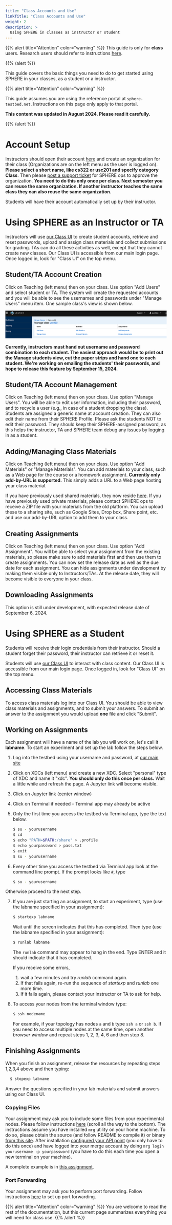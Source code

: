 ```yaml
---
title: "Class Accounts and Use"
linkTitle: "Class Accounts and Use"
weight: 2
description: >
  Using SPHERE in classes as instructor or student
---
```


{{% alert title="Attention" color="warning" %}}
This guide is only for **class** users. Research users should refer to instructions <a href="../getting-started">here</a>.

{{% /alert %}}

This guide covers the basic things you need to do to get started using SPHERE in your classes, as a student or a instructor.

{{% alert title="Attention" color="warning" %}}

This guide assumes you are using the reference portal at `sphere-testbed.net`. Instructions on this page only apply to that portal.

**This content was updated in August 2024. Please read it carefully.**

{{% /alert %}}

# Account Setup


Instructors should open their account <a href="https://launch.sphere-testbed.net">here</a> and create an organization for their class (Organizations are on the left menu as the user is logged on). **Please select a short name, like cs322 or usc201 and specify category Class**. Then please [post a support ticket](mailto:contact-project+mergetb-support-email@incoming.gitlab.com) for SPHERE ops to approve the organization. **You need to do this only once per class. Next semester you can reuse the same organization. If another instructor teaches the same class they can also reuse the same organization.**

Students will have their account automatically set up by their instructor.

# Using SPHERE as an Instructor or TA

Instructors will use <a href="https://edu.sphere-testbed.net">our Class UI</a> to create student accounts, retrieve and reset passwords, upload and assign class materials and collect submissions for grading. TAs can do all these activities as well, except that they cannot create new classes. Our Class UI is accessible from our main login page. Once logged in, look for "Class UI" on the top menu.

## Student/TA Account Creation

Click on Teaching (left menu) then on your class. Use option "Add Users" and select student or TA. The system will create the requested accounts and you will be able to see the usernames and passwords under "Manage Users" menu item. One sample class's view is shown below.

![](teacherview.png)

**Currently, instructors must hand out username and password combination to each student. The easiest approach would be to print out the Manage students view, cut the paper strips and hand one to each student. We're working on emailing the students' their passwords, and hope to release this feature by September 15, 2024.**

## Student/TA Account Management

Click on Teaching (left menu) then on your class. Use option "Manage Users".  You will be able to edit user information, including their password, and to recycle a user (e.g., in case of a student dropping the class). Students are assigned a generic name at account creation. They can also edit their name from their SPHERE Profile. Please ask the students NOT to edit their password. They should keep their SPHERE-assigned password, as this helps the instructor, TA and SPHERE team debug any issues by logging in as a student.

## Adding/Managing Class Materials

Click on Teaching (left menu) then on your class. Use option "Add Materials" or "Manage Materials". You can add materials to your class, such as a Web page for the course or a homework assignment. **Currently only add-by-URL is supported.** This simply adds a URL to a Web page hosting your class material.

If you have previously used shared materials, they now reside <a href="https://jelenamirkovic.github.io/sphere-education.github.io/">here</a>. If you have previously used private materials, please contact SPHERE ops to receive a ZIP file with your materials from the old platform. You can upload these to a sharing site, such as Google Sites, Drop box, Share point, etc. and use our add-by-URL option to add them to your class.

## Creating Assignments

Click on Teaching (left menu) then on your class. Use option "Add Assignment". You will be able to select your assignment from the existing materials, so please make sure to add materials first and then use them to create assignments. You can now set the release date as well as the due date for each assignment. You can hide assignments under development by making them visible only to Instructors/TAs. At the release date, they will become visible to everyone in your class.

## Downloading Assignments

This option is still under development, with expected release date of September 6, 2024.

# Using SPHERE as a Student

Students will receive their login credentials from their instructor. Should a student forget their password, their instructor can retrieve it or reset it. 

Students will use <a href="https://edu.sphere-testbed.net">our Class UI</a> to interact with class content. Our Class UI is accessible from our main login page. Once logged in, look for "Class UI" on the top menu.

## Accessing Class Materials

To access class materials log into our Class UI. You should be able to view class materials and assignments, and to submit your answers.  To submit an answer to the assignment you would upload **one** file and click "Submit".

## Working on Assignments

Each assignment will have a name of the lab you will work on, let's call it **labname**. To start an experiment and set up the lab follow the steps below.
1. Log into the testbed using your username and password, at <a href="https://launch.sphere-testbed.net">our main site</a>
2. Click on XDCs (left menu) and create a new XDC. Select "personal" type of XDC and name it "xdc". **You should only do this once per class.** Wait a little while and refresh the page. A Jupyter link will become visible.
3. Click on Jupyter link (center window)
4. Click on Terminal if needed - Terminal app may already be active

5. Only the first time you access the testbed via Terminal app, type the text below.
    ```bash
    $ su - yourusername
    $ cd
    $ echo "PATH=$PATH:/share" > .profile
    $ echo yourpassword > pass.txt
    $ exit
    $ su - yourusername
    ```
6. Every other time you access the testbed via Terminal app look at the command line prompt. If the prompt looks like `#`, type
    ```bash
    $ su - yourusername
    ```

Otherwise proceed to the next step.

7. If you are just starting an assignment, to start an experiment, type (use the labname specified in your assignment):
    ```bash
    $ startexp labname
    ```
    Wait until the screen indicates that this has completed. Then type (use the labname specified in your assignment):
    ```bash
    $ runlab labname
    ```
    The `runlab` command may appear to hang in the end. Type ENTER and it should indicate that it has completed.

    If you receive some errors, 
    1. wait a few minutes and try *runlab* command again. 
    2. If that fails again, re-run the sequence of *startexp* and *runlab* one more time. 
    3. If it fails again, please contact your instructor or TA to ask for help.

8. To access your nodes from the terminal window type:
    ```bash
    $ ssh nodename
    ```
    For example, if your topology has nodes `a` and `b` type `ssh a` or `ssh b`. If you need to access multiple nodes at the same time, open another *browser window* and repeat steps 1, 2, 3, 4, 6 and then step 8.

## Finishing Assignments

When you finish an assignment, release the resources by repeating steps 1,2,3,4 above and then typing:
```bash
  $ stopexp labname
```
Answer the questions specified in your lab materials and submit answers using our Class UI.

### Copying Files

Your assignment may ask you to include some files from your experimental nodes. Please follow instructions <a href="../xdc/">here</a> (scroll all the way to the bottom). The instructions assume you have installed `mrg` utility on your home machine. To do so, please obtain the source (and follow README to compile it) or binary <a href="https://gitlab.com/mergetb/portal/cli/-/releases">from this site</a>. After installation <a href="../getting-started/#configuring-the-api-endpoint">configured your API point</a> (you only have to do this once) and have logged into your merge account by doing `mrg login yourusername -p yourpassword` (you have to do this each time you open a new terminal on your machine).

A complete example is in <a href="https://www.isi.deterlab.net/file.php?file=/share/education/twonode/html/index.html#tasks">this assignment</a>.

### Port Forwarding

Your assignment may ask you to perform port forwarding. Follow instructions <a href="../port-forwarding/">here</a> to set up port forwarding. 


{{% alert title="Attention" color="warning" %}}
You are welcome to read the rest of the documentation, but this current page summarizes everything you will need for class use.
{{% /alert %}}
